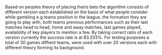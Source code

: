 Based on peoples theory of placing theirs bets the algorithm consists of different version each established on the basis of what people consider while gambling e.g teams position in the league, the formation they are going to play with, both teams previous performances such as their last matches head to head, home and away matches, last games played, availability of key players to mention a few. By taking correct ratio of each version currently the success rate is at 83.333%. For testing purposes a total of 30 games diffrent teams, were used with over 20 versions each with different theory forming its background.
